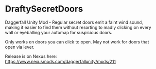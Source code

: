 # DraftySecretDoors
Daggerfall Unity Mod - Regular secret doors emit a faint wind sound, making it easier to find them without resorting to madly clicking on every wall or eyeballing your automap for suspicious doors.

Only works on doors you can click to open. May not work for doors that open via lever.

Release is on Nexus here: https://www.nexusmods.com/daggerfallunity/mods/211
